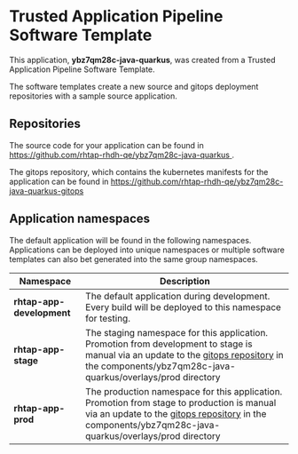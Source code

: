 # Trusted Application Pipeline Software Template

This application, **ybz7qm28c-java-quarkus**, was created from a Trusted Application Pipeline Software Template.

The software templates create a new source and gitops deployment repositories with a sample source application. 

## Repositories

The source code for your application can be found in [https://github.com/rhtap-rhdh-qe/ybz7qm28c-java-quarkus ](https://github.com/rhtap-rhdh-qe/ybz7qm28c-java-quarkus ).
 
The gitops repository, which contains the kubernetes manifests for the application can be found in 
[https://github.com/rhtap-rhdh-qe/ybz7qm28c-java-quarkus-gitops ](https://github.com/rhtap-rhdh-qe/ybz7qm28c-java-quarkus-gitops ) 

## Application namespaces 

The default application will be found in the following namespaces. Applications can be deployed into unique namespaces or multiple software templates can also bet generated into the same group namespaces.  

|  Namespace   |  Description   |  
| -------- | -------- |   
| **rhtap-app-development** | The default application during development. Every build will be deployed to this namespace for testing. | 
| **rhtap-app-stage** | The staging namespace for this application. Promotion from development to stage is manual via an update to the [gitops repository](https://github.com/rhtap-rhdh-qe/ybz7qm28c-java-quarkus-gitops ) in the components/ybz7qm28c-java-quarkus/overlays/prod directory |  
| **rhtap-app-prod** | The production namespace for this application. Promotion from stage to production is manual via an update to the [gitops repository](https://github.com/rhtap-rhdh-qe/ybz7qm28c-java-quarkus-gitops ) in the components/ybz7qm28c-java-quarkus/overlays/prod directory | 